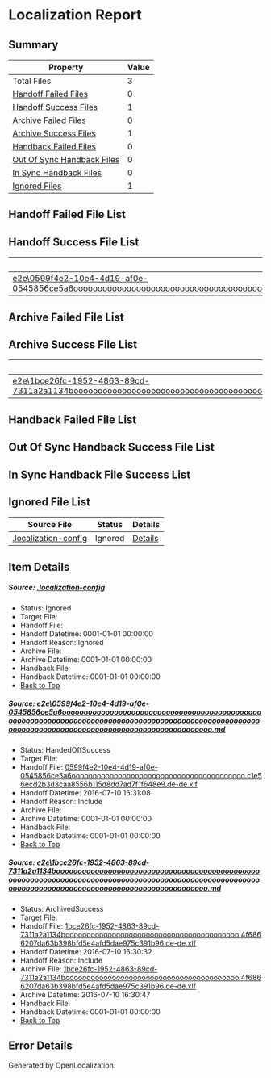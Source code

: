 # <a name='report-top'></a> Localization Report

## Summary
 Property | Value 
 -------- | ----- 
 Total Files | 3
[ Handoff Failed Files ](#handoff-failed-list)| 0
[ Handoff Success Files ](#handoff-success-list)| 1
[ Archive Failed Files ](#archive-failed-list)| 0
[ Archive Success Files ](#archive-success-list)| 1
[ Handback Failed Files ](#handback-failed-list)| 0
[ Out Of Sync Handback Files ](#outofsync-handback-success-list)| 0
[ In Sync Handback Files ](#insync-handback-success-list)| 0
[ Ignored Files ](#ignored-list)| 1

## <a name='handoff-failed-list'></a> Handoff Failed File List

## <a name='handoff-success-list'></a> Handoff Success File List
 Source File | Status | Details 
 ----------- | ------ | ------- 
 [e2e\0599f4e2-10e4-4d19-af0e-0545856ce5a6ooooooooooooooooooooooooooooooooooooooooooooooooooooooooooooooooooooooooooooooooooooooooooooooooooooooooooooooooooooooooooooooooooooooooooooooooooooooo.md](https://github.com/OpenLocalizationTestOrg/oltest/blob/2200cb15cee51c0f3f1c35a17450b3c4ed8b65a4/e2e/0599f4e2-10e4-4d19-af0e-0545856ce5a6ooooooooooooooooooooooooooooooooooooooooooooooooooooooooooooooooooooooooooooooooooooooooooooooooooooooooooooooooooooooooooooooooooooooooooooooooooooooo.md) | HandedOffSuccess | [Details](#93ee2e66c35caa0538a158645ebe4ce3631da0721)

## <a name='archive-failed-list'></a> Archive Failed File List

## <a name='archive-success-list'></a> Archive Success File List
 Source File | Status | Details 
 ----------- | ------ | ------- 
 [e2e\1bce26fc-1952-4863-89cd-7311a2a1134booooooooooooooooooooooooooooooooooooooooooooooooooooooooooooooooooooooooooooooooooooooooooooooooooooooooooooooooooooooooooooooooooooooooooooooooooooooo.md](https://github.com/OpenLocalizationTestOrg/oltest/blob/608be726affe15d44b92f75a363f4cf60bab6cb5/e2e/1bce26fc-1952-4863-89cd-7311a2a1134booooooooooooooooooooooooooooooooooooooooooooooooooooooooooooooooooooooooooooooooooooooooooooooooooooooooooooooooooooooooooooooooooooooooooooooooooooooo.md) | ArchivedSuccess | [Details](#4957b34dcde085e70c741120e8b651f75667d1602)

## <a name='handback-failed-list'></a> Handback Failed File List

## <a name='outofsync-handback-success-list'></a> Out Of Sync Handback Success File List

## <a name='insync-handback-success-list'></a> In Sync Handback File Success List

## <a name='ignored-list'></a> Ignored File List
 Source File | Status | Details 
 ----------- | ------ | ------- 
 [.localization-config](https://github.com/OpenLocalizationTestOrg/oltest/blob/2200cb15cee51c0f3f1c35a17450b3c4ed8b65a4/.localization-config) | Ignored | [Details](#3d4f252ac210baf56311d7e97dcc2db10974dbd20)

## Item Details
##### <a name='3d4f252ac210baf56311d7e97dcc2db10974dbd20'></a> Source: [.localization-config](https://github.com/OpenLocalizationTestOrg/oltest/blob/2200cb15cee51c0f3f1c35a17450b3c4ed8b65a4/.localization-config)
* Status: Ignored
* Target File: 
* Handoff File: 
* Handoff Datetime: 0001-01-01 00:00:00
* Handoff Reason: Ignored
* Archive File: 
* Archive Datetime: 0001-01-01 00:00:00
* Handback File: 
* Handback Datetime: 0001-01-01 00:00:00
* [Back to Top](#report-top)

##### <a name='93ee2e66c35caa0538a158645ebe4ce3631da0721'></a> Source: [e2e\0599f4e2-10e4-4d19-af0e-0545856ce5a6ooooooooooooooooooooooooooooooooooooooooooooooooooooooooooooooooooooooooooooooooooooooooooooooooooooooooooooooooooooooooooooooooooooooooooooooooooooooo.md](https://github.com/OpenLocalizationTestOrg/oltest/blob/2200cb15cee51c0f3f1c35a17450b3c4ed8b65a4/e2e/0599f4e2-10e4-4d19-af0e-0545856ce5a6ooooooooooooooooooooooooooooooooooooooooooooooooooooooooooooooooooooooooooooooooooooooooooooooooooooooooooooooooooooooooooooooooooooooooooooooooooooooo.md)
* Status: HandedOffSuccess
* Target File: 
* Handoff File: [0599f4e2-10e4-4d19-af0e-0545856ce5a6ooooooooooooooooooooooooooooooooooooooooo.c1e56ecd2b3d3caa8556b115d8dd7ad7f1f648e9.de-de.xlf](https://github.com/OpenLocalizationTestOrg/olhandoff-e2e/blob/b19d627625b8bdc555c437be2bc1c6094dc5c2d9/ol-handoff/OpenLocalizationTestOrg/oltest-dede-fly/ci/ht/0599f4e2-10e4-4d19-af0e-0545856ce5a6ooooooooooooooooooooooooooooooooooooooooo.c1e56ecd2b3d3caa8556b115d8dd7ad7f1f648e9.de-de.xlf)
* Handoff Datetime: 2016-07-10 16:31:08
* Handoff Reason: Include
* Archive File: 
* Archive Datetime: 0001-01-01 00:00:00
* Handback File: 
* Handback Datetime: 0001-01-01 00:00:00
* [Back to Top](#report-top)

##### <a name='4957b34dcde085e70c741120e8b651f75667d1602'></a> Source: [e2e\1bce26fc-1952-4863-89cd-7311a2a1134booooooooooooooooooooooooooooooooooooooooooooooooooooooooooooooooooooooooooooooooooooooooooooooooooooooooooooooooooooooooooooooooooooooooooooooooooooooo.md](https://github.com/OpenLocalizationTestOrg/oltest/blob/608be726affe15d44b92f75a363f4cf60bab6cb5/e2e/1bce26fc-1952-4863-89cd-7311a2a1134booooooooooooooooooooooooooooooooooooooooooooooooooooooooooooooooooooooooooooooooooooooooooooooooooooooooooooooooooooooooooooooooooooooooooooooooooooooo.md)
* Status: ArchivedSuccess
* Target File: 
* Handoff File: [1bce26fc-1952-4863-89cd-7311a2a1134booooooooooooooooooooooooooooooooooooooooo.4f6866207da63b398bfd5e4afd5dae975c391b96.de-de.xlf](https://github.com/OpenLocalizationTestOrg/olhandoff-e2e/blob/39426c7717e5669a2d727b1aa5358659a07c8778/ol-handoff/OpenLocalizationTestOrg/oltest-dede-fly/ci/ht/1bce26fc-1952-4863-89cd-7311a2a1134booooooooooooooooooooooooooooooooooooooooo.4f6866207da63b398bfd5e4afd5dae975c391b96.de-de.xlf)
* Handoff Datetime: 2016-07-10 16:30:32
* Handoff Reason: Include
* Archive File: [1bce26fc-1952-4863-89cd-7311a2a1134booooooooooooooooooooooooooooooooooooooooo.4f6866207da63b398bfd5e4afd5dae975c391b96.de-de.xlf](https://github.com/OpenLocalizationTestOrg/olhandoff-e2e/blob/cfe359146ad850221f82a6c64f9704544f142819/ol-archive/OpenLocalizationTestOrg/oltest-dede-fly/ci/ht/1bce26fc-1952-4863-89cd-7311a2a1134booooooooooooooooooooooooooooooooooooooooo.4f6866207da63b398bfd5e4afd5dae975c391b96.de-de.xlf)
* Archive Datetime: 2016-07-10 16:30:47
* Handback File: 
* Handback Datetime: 0001-01-01 00:00:00
* [Back to Top](#report-top)


## Error Details

Generated by OpenLocalization.
